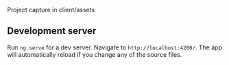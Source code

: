 Project capture in client/assets

## Development server

Run `ng serve` for a dev server. Navigate to `http://localhost:4200/`. The app will automatically reload if you change any of the source files.

